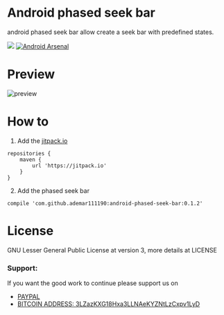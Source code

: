 Android phased seek bar
=======================

android phased seek bar allow create a seek bar with predefined states.

[![](https://jitpack.io/v/ademar111190/android-phased-seek-bar.svg)](https://jitpack.io/#ademar111190/android-phased-seek-bar) [![Android Arsenal](https://img.shields.io/badge/Android%20Arsenal-android--phased--seek--bar-brightgreen.svg?style=flat)](https://android-arsenal.com/details/1/919)

Preview
=======
![preview](https://raw.githubusercontent.com/ademar111190/android-phased-seek-bar/master/images/sample.gif)

How to
============

1. Add the [jitpack.io](https://jitpack.io/)

```
repositories {
    maven {
        url 'https://jitpack.io'
    }
}
```

2. Add the phased seek bar

```
compile 'com.github.ademar111190:android-phased-seek-bar:0.1.2'
```


License
============
GNU Lesser General Public License at version 3, more details at LICENSE

### Support:

If you want the good work to continue please support us on

* [PAYPAL](https://www.paypal.me/ishandutta2007)
* [BITCOIN ADDRESS: 3LZazKXG18Hxa3LLNAeKYZNtLzCxpv1LyD](https://www.coinbase.com/join/5a8e4a045b02c403bc3a9c0c)
